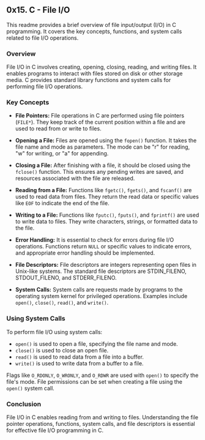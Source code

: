 ## 0x15. C - File I/O

This readme provides a brief overview of file input/output (I/O) in C programming. It covers the key concepts, functions, and system calls related to file I/O operations.

### Overview
File I/O in C involves creating, opening, closing, reading, and writing files. It enables programs to interact with files stored on disk or other storage media. C provides standard library functions and system calls for performing file I/O operations.

### Key Concepts
- **File Pointers:** File operations in C are performed using file pointers (`FILE*`). They keep track of the current position within a file and are used to read from or write to files.

- **Opening a File:** Files are opened using the `fopen()` function. It takes the file name and mode as parameters. The mode can be "r" for reading, "w" for writing, or "a" for appending.

- **Closing a File:** After finishing with a file, it should be closed using the `fclose()` function. This ensures any pending writes are saved, and resources associated with the file are released.

- **Reading from a File:** Functions like `fgetc()`, `fgets()`, and `fscanf()` are used to read data from files. They return the read data or specific values like `EOF` to indicate the end of the file.

- **Writing to a File:** Functions like `fputc()`, `fputs()`, and `fprintf()` are used to write data to files. They write characters, strings, or formatted data to the file.

- **Error Handling:** It is essential to check for errors during file I/O operations. Functions return `NULL` or specific values to indicate errors, and appropriate error handling should be implemented.

- **File Descriptors:** File descriptors are integers representing open files in Unix-like systems. The standard file descriptors are STDIN_FILENO, STDOUT_FILENO, and STDERR_FILENO.

- **System Calls:** System calls are requests made by programs to the operating system kernel for privileged operations. Examples include `open()`, `close()`, `read()`, and `write()`.

### Using System Calls
To perform file I/O using system calls:
- `open()` is used to open a file, specifying the file name and mode.
- `close()` is used to close an open file.
- `read()` is used to read data from a file into a buffer.
- `write()` is used to write data from a buffer to a file.

Flags like `O_RDONLY`, `O_WRONLY`, and `O_RDWR` are used with `open()` to specify the file's mode. File permissions can be set when creating a file using the `open()` system call.

### Conclusion
File I/O in C enables reading from and writing to files. Understanding the file pointer operations, functions, system calls, and file descriptors is essential for effective file I/O programming in C.
